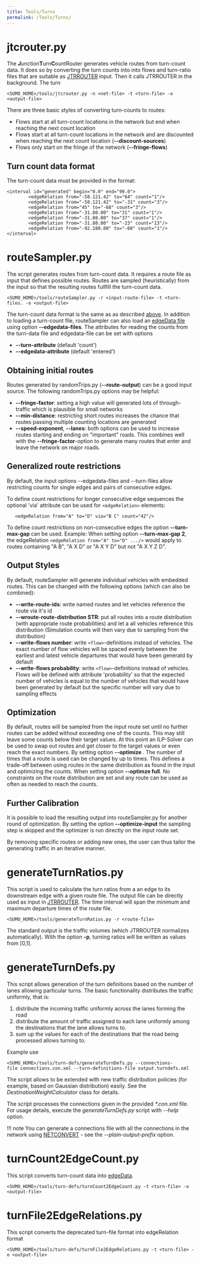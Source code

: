 ```yaml
---
title: Tools/Turns
permalink: /Tools/Turns/
---
```


# jtcrouter.py
The **J**unction**T**urn**C**ountRouter generates vehicle routes from turn-count data.
It does so by converting the turn counts into into flows and turn-ratio files that are suitable as [JTRROUTER](../JTRROUTER.md) input.
Then it calls JTRROUTER in the background. The turn

```
<SUMO_HOME>/tools/jtcrouter.py -n <net-file> -t <turn-file> -o <output-file>
```
There are three basic styles of converting turn-counts to routes:

- Flows start at all turn-count locations in the network but end when reaching the next count location
- Flows start at all turn-count locations in the network and are discounted when reaching the next count location (**--discount-sources**)
- Flows only start on the fringe of the network (**--fringe-flows**)

## Turn count data format
The turn-count data must be provided in the format:
```
<interval id="generated" begin="0.0" end="99.0">
        <edgeRelation from="-58.121.42" to="64" count="1"/>
        <edgeRelation from="-58.121.42" to="-31" count="3"/>
        <edgeRelation from="45" to="-68" count="3"/>
        <edgeRelation from="-31.80.00" to="31" count="1"/>
        <edgeRelation from="-31.80.00" to="37" count="1"/>
        <edgeRelation from="-31.80.00" to="-23" count="13"/>
        <edgeRelation from="-92.180.00" to="-60" count="1"/>
</interval>
```

# routeSampler.py
The script generates routes from turn-count data. It requires a route file as
input that defines possible routes. Routes are sampled (heuristically) from the input so that
the resulting routes fullfill the turn-count data.

```
<SUMO_HOME>/tools/routeSampler.py -r <input-route-file> -t <turn-files. -o <output-file>
```

The turn-count data format is the same as as described [above](#turn-count-data-format).
In addition to loading a turn-count file, routeSampler can also load an [edgeData
file](../Simulation/Output/Lane-_or_Edge-based_Traffic_Measures.md) using option **--edgedata-files**.
The attributes for reading the counts from the turn-data file and edgedata-file
can be set with options

- **--turn-attribute** (default 'count')
- **--edgedata-attribute** (default 'entered')

## Obtaining initial routes
Routes generated by randomTrips.py (**--route-output**) can be a good input source. The following randomTrips.py options may be helpful:
* **--fringe-factor**: setting a high value will generated lots of through-traffic which is plausible for small networks
* **--min-distance**: restricting short routes increases the chance that routes passing multiple counting locations are generated
* **--speed-exponent**, **--lanes**: both options can be used to increase routes starting and ending on "important" roads. This combines well with the **--fringe-factor**-option to generate many routes that enter and leave the network on major roads.

## Generalized route restrictions
By default, the input options --edgedata-files and --turn-files allow restricting counts for single edges and pairs of consecutive edges. 

To define count restrictions for longer consecutive edge sequences the optional 'via' attribute can be used for `<edgeRelation>` elements:
```
   <edgeRelation from="A" to="D" via="B C" count="42"/>
```

To define count restrictions on non-consecutive edges the option **--turn-max-gap <INT>** can be used. Example:
When setting option **--turn-max-gap 2**, the edgeRelation `<edgeRelation from="A" to="D" .../>` would apply to routes containing "A B", "A X D" or "A X Y D" but not "A X Y Z D".
        
## Output Styles
By default, routeSampler will generate individual vehicles with embedded routes. This can be changed with the following options (which can also be combined):
* **--write-route-ids**: write named routes and let vehicles reference the route via it's id
* **--wroute-route-distribution STR**: put all routes into a route distribution (with appropriate route probabilities) and let a all vehicles reference this distribution (Simulation counts will then vary due to sampling from the distribution)
* **--write-flows number**: write `<flow>`-definitions instead of vehicles. The exact number of flow vehicles will be spaced evenly between the earliest and latest vehicle departures that would have been generatd by default
* **--write-flows probability**: write `<flow>`-definitions instead of vehicles. Flows will be defined with attribute 'probability' so that the expected number of vehicles is equal to the number of vehicles that would have been generated by default but the specific number will vary due to sampling effects

## Optimization
By default, routes will be sampled from the input route set until no further routes can be added without exceeding one of the counts. This may still leave some counts below their target values. At this point an ILP-Solver can be used to swap out routes and get closer to the target values or even reach the exact numbers.
By setting option **--optimize <INT>**. The number of times that a route is used can be changed by up to **<INT>** times. This defines a trade-off between using routes in the same distribution as found in the input and optimizing the counts.
When setting option **--optimze full**. No constraints on the route distribution are set and any route can be used as often as needed to reach the counts.

## Further Calibration
It is possible to load the resulting output into routeSampler.py for another round of optimization. By setting the option **--optimize-input** the sampling step is skipped and the optimizer is run directly on the input route set.

By removing specific routes or adding new ones, the user can thus tailor the generating traffic in an iterative manner.
 
# generateTurnRatios.py

This script is used to calculate the turn ratios from a
an edge to its downstream edge with a given route file. The output file
can be directly used as input in [JTRROUTER](../JTRROUTER.md). The time interval will span the minimum and maximum departure times of the route file.

```
<SUMO_HOME>/tools/generateTurnRatios.py -r <route-file>
```

The standard output is the traffic volumes (which JTRROUTER normalizes automatically). With the option **-p**,  turning ratios will be written as values from [0,1].


# generateTurnDefs.py

This script allows generation of the turn definitions based on the
number of lanes allowing particular turns. The basic functionality
distributes the traffic uniformly, that is:

1.  distribute the incoming traffic uniformly across the lanes forming
    the road
2.  distribute the amount of traffic assigned to each lane uniformly
    among the destinations that the lane allows turns to.
3.  sum up the values for each of the destinations that the road being
    processed allows turning to.

Example use

```
<SUMO_HOME>/tools/turn-defs/generateTurnDefs.py --connections-file connections.con.xml --turn-definitions-file output.turndefs.xml
```

The script allows to be extended with new traffic distribution policies
(for example, based on Gaussian distribution) easily. See the
*DestinationWeightCalculator* class for details.

The script processes the connections given in the provided *\*.con.xml*
file. For usage details, execute the *generateTurnDefs.py* script with
*--help* option.

!!! note
    You can generate a connections file with all the connections in the network using [NETCONVERT](../NETCONVERT.md) - see the *--plain-output-prefix* option.

# turnCount2EdgeCount.py

This script converts turn-count data into [edgeData](../Simulation/Output/Lane-_or_Edge-based_Traffic_Measures.md).

```
<SUMO_HOME>/tools/turn-defs/turnCount2EdgeCount.py -t <turn-file> -o <output-file>
```

# turnFile2EdgeRelations.py

This script converts the deprecated turn-file format into edgeRelation format

```
<SUMO_HOME>/tools/turn-defs/turnFile2EdgeRelations.py -t <turn-file> -o <output-file>
```
